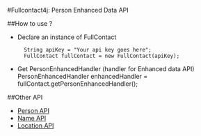 #Fullcontact4j: Person Enhanced Data API

##How to use ?

* Declare an instance of FullContact

        String apiKey = "Your api key goes here";
        FullContact fullContact = new FullContact(apiKey);

* Get PersonEnhancedHandler (handler for Enhanced data API)
        PersonEnhancedHandler enhancedHandler = fullContact.getPersonEnhancedHandler();

##Other API
* [Person API](/fullcontact/fullcontact4j/tree/refactoring/docs/person/)
* [Name API](/fullcontact/fullcontact4j/tree/refactoring/docs/name/)
* [Location API](/fullcontact/fullcontact4j/tree/refactoring/docs/location/)
